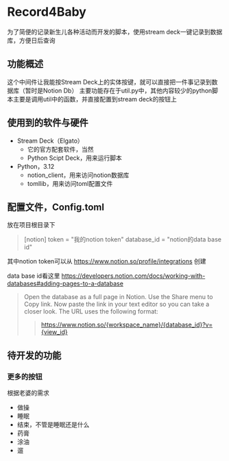 # Record4Baby
为了简便的记录新生儿各种活动而开发的脚本，使用stream deck一键记录到数据库，方便日后查询

## 功能概述
这个中间件让我能按Stream Deck上的实体按键，就可以直接把一件事记录到数据库（暂时是Notion Db）
主要功能存在于util.py中，其他内容较少的python脚本主要是调用util中的函数，并直接配置到stream deck的按钮上

## 使用到的软件与硬件
+ Stream Deck（Elgato）
    + 它的官方配套软件，当然
    + Python Scipt Deck，用来运行脚本
+ Python，3.12
    + notion_client，用来访问notion数据库
    + tomllib，用来访问toml配置文件

## 配置文件，Config.toml
放在项目根目录下

> [notion]
> token = "我的notion token"
> database_id = "notion的data base id"

其中notion token可以从
https://www.notion.so/profile/integrations
创建

data base id看这里
https://developers.notion.com/docs/working-with-databases#adding-pages-to-a-database

> Open the database as a full page in Notion. Use the Share menu to Copy link. Now paste the link in your text editor so you can take a closer look. The URL uses the following format:
>> https://www.notion.so/{workspace_name}/{database_id}?v={view_id}

## 待开发的功能

### 更多的按钮
根据老婆的需求
+ 做操
+ 睡眠
+ 结束，不管是睡眠还是什么
+ 药膏
+ 涂油
+ 遛